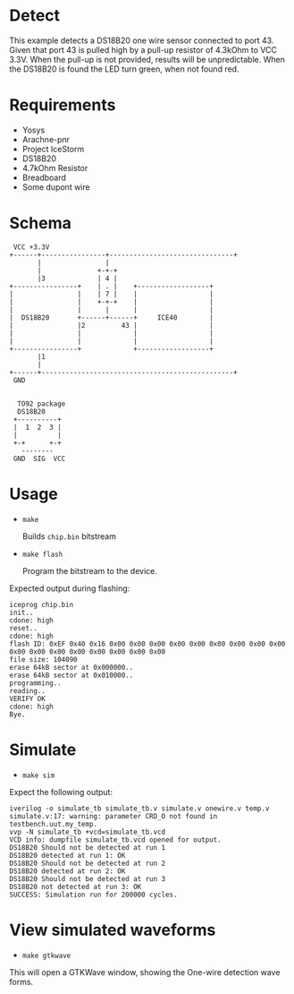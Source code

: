 # Detect

This example detects a DS18B20 one wire sensor connected to port 43.
Given that port 43 is pulled high by a pull-up resistor of 4.3kOhm to VCC 3.3V.
When the pull-up is not provided, results will be unpredictable. 
When the DS18B20 is found the LED turn green, when not found red.

# Requirements

* Yosys
* Arachne-pnr
* Project IceStorm
* DS18B20
* 4.7kOhm Resistor
* Breadboard
* Some dupont wire

# Schema

```ascii
 VCC +3.3V
+------+----------------+-------------------------------+
       |                |
       |              +-+-+
       |3             | 4 |
+----------------+    | . |    +------------------+
|                |    | 7 |    |                  |
|                |    +-+-+    |                  |
|                |      |      |                  |
|  DS18B20       +------+------+     ICE40        |
|                |2         43 |                  |
|                |             |                  |
|                |             |                  |
+----------------+             +------------------+
       |1
       |
+------+------------------------------------------------+
 GND


  TO92 package
  DS18B20
 +----------+
 |  1  2  3 |
 |          |
 +-+      +-+
   --------
 GND  SIG  VCC
```

# Usage

* ```make```

    Builds ```chip.bin``` bitstream

* ```make flash```

    Program the bitstream to the device.

Expected output during flashing:

```
iceprog chip.bin
init..
cdone: high
reset..
cdone: high
flash ID: 0xEF 0x40 0x16 0x00 0x00 0x00 0x00 0x00 0x00 0x00 0x00 0x00 0x00 0x00 0x00 0x00 0x00 0x00 0x00 0x00
file size: 104090
erase 64kB sector at 0x000000..
erase 64kB sector at 0x010000..
programming..
reading..
VERIFY OK
cdone: high
Bye.
```

# Simulate

* ``` make sim ```

Expect the following output:
```
iverilog -o simulate_tb simulate_tb.v simulate.v onewire.v temp.v
simulate.v:17: warning: parameter CRD_O not found in testbench.uut.my_temp.
vvp -N simulate_tb +vcd=simulate_tb.vcd
VCD info: dumpfile simulate_tb.vcd opened for output.
DS18B20 Should not be detected at run 1
DS18B20 detected at run 1: OK
DS18B20 Should not be detected at run 2
DS18B20 detected at run 2: OK
DS18B20 Should not be detected at run 3
DS18B20 not detected at run 3: OK
SUCCESS: Simulation run for 200000 cycles.
```

# View simulated waveforms

* ``` make gtkwave ```

This will open a GTKWave window, showing the One-wire detection wave forms.
